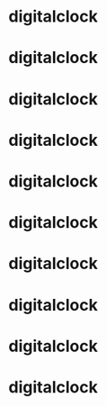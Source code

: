 # digitalclock
# digitalclock
# digitalclock
# digitalclock
# digitalclock
# digitalclock
# digitalclock
# digitalclock
# digitalclock
# digitalclock
